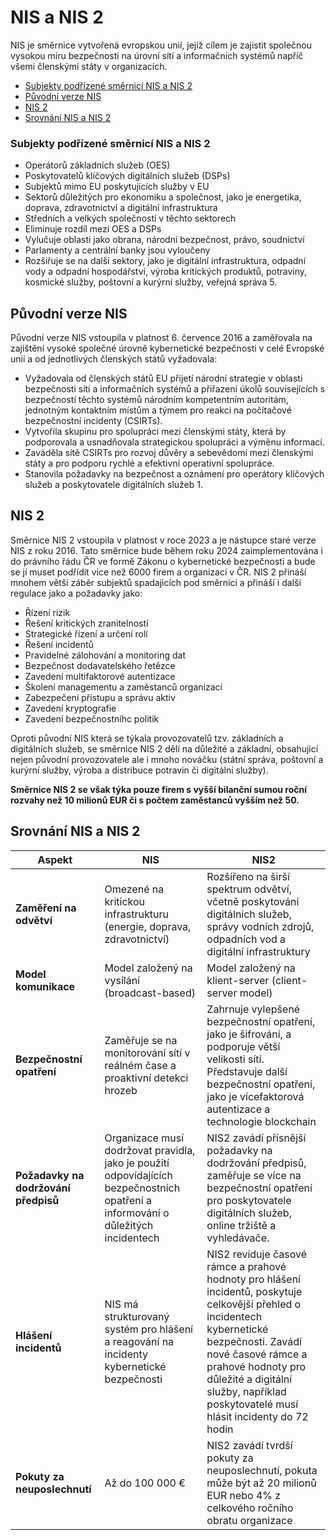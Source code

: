# NIS a NIS 2
NIS je směrnice vytvořená evropskou unií, jejíž cílem je zajistit
společnou vysokou míru bezpečnosti na úrovní sítí a informačních systémů
napříč všemi členskými státy v organizacích. 
- [Subjekty podřízené směrnicí NIS a NIS 2](#subjekty-podrizene-smernici-nis-a-nis-2)
- [Původní verze NIS](#puvodni-verze-nis)
- [NIS 2](#nis-2)
- [Srovnání NIS a NIS 2](#srovnani-nis-a-nis-2)

### Subjekty podřízené směrnicí NIS a NIS 2
- Operátorů základních služeb (OES)
- Poskytovatelů klíčových digitálních služeb (DSPs)
- Subjektů mimo EU poskytujících služby v EU
- Sektorů důležitých pro ekonomiku a společnost, jako je energetika, doprava, zdravotnictví a digitální infrastruktura
- Středních a velkých společností v těchto sektorech
- Eliminuje rozdíl mezi OES a DSPs
- Vylučuje oblasti jako obrana, národní bezpečnost, právo, soudnictví
- Parlamenty a centrální banky jsou vyloučeny
- Rozšiřuje se na další sektory, jako je digitální infrastruktura, odpadní vody a odpadní hospodářství, výroba kritických produktů, potraviny, kosmické služby, poštovní a kurýrní služby, veřejná správa 5.

## Původní verze NIS
Původní verze NIS vstoupila v platnost 6. července 2016 a zaměřovala na zajištění vysoké společné úrovně kybernetické bezpečnosti v celé Evropské unii 
a od jednotlivých členských států vyžadovala:
- Vyžadovala od členských států EU přijetí národní strategie v oblasti bezpečnosti sítí a informačních systémů a přiřazení úkolů souvisejících s bezpečností těchto systémů národním kompetentním autoritám, jednotným kontaktním místům a týmem pro reakci na počítačové bezpečnostní incidenty (CSIRTs).
- Vytvořila skupinu pro spolupráci mezi členskými státy, která by podporovala a usnadňovala strategickou spolupráci a výměnu informací.
- Zaváděla sítě CSIRTs pro rozvoj důvěry a sebevědomí mezi členskými státy a pro podporu rychlé a efektivní operativní spolupráce.
- Stanovila požadavky na bezpečnost a oznámení pro operátory klíčových služeb a poskytovatele digitálních služeb 1.

## NIS 2
Směrnice NIS 2 vstoupila v platnost v roce 2023 a je nástupce staré verze NIS z roku 2016. Tato směrnice bude během roku 2024 zaimplementována i do právního řádu ČR ve formě
Zákonu o kybernetické bezpečnosti a bude se jí muset podřídit více než 6000 firem a organizací v ČR.
NIS 2 přináší mnohem větší záběr subjektů spadajicích pod směrnici a přináší i další regulace jako a požadavky jako:
- Řízení rizik
- Řešení kritických zranitelností
- Strategické řízení a určení rolí
- Řešení incidentů
- Pravidelné zálohování a monitoring dat
- Bezpečnost dodavatelského řetězce
- Zavedení multifaktorové autentizace
- Školení managementu a zaměstanců organizací
- Zabezpečení přístupu a správu aktiv
- Zavedení kryptografie
- Zavedení bezpečnostníhc politik

Oproti původní NIS která se týkala provozovatelů tzv. základních a digitálních služeb, se směrnice NIS 2 dělí na důležité a základní, obsahujicí nejen původní provozovatele ale i mnoho nováčku (státní správa, poštovní a kurýrní služby, výroba a distribuce potravin či digitální služby). 

**Směrnice NIS 2 se však týka pouze firem s vyšší bilanční sumou roční rozvahy než 10 milionů EUR či s počtem zaměstanců vyšším než 50.**

## Srovnání NIS a NIS 2
| Aspekt | NIS | NIS2 |
|--------|-----|------|
| **Zaměření na odvětví** | Omezené na kritickou infrastrukturu (energie, doprava, zdravotnictví) | Rozšířeno na širší spektrum odvětví, včetně poskytování digitálních služeb, správy vodních zdrojů, odpadních vod a digitální infrastruktury |
| **Model komunikace** | Model založený na vysílání (broadcast-based) | Model založený na klient-server (client-server model) |
| **Bezpečnostní opatření** | Zaměřuje se na monitorování sítí v reálném čase a proaktivní detekci hrozeb | Zahrnuje vylepšené bezpečnostní opatření, jako je šifrování, a podporuje větší velikosti sítí. Představuje další bezpečnostní opatření, jako je vícefaktorová autentizace a technologie blockchain |
| **Požadavky na dodržování předpisů** | Organizace musí dodržovat pravidla, jako je použití odpovídajících bezpečnostních opatření a informování o důležitých incidentech | NIS2 zavádí přísnější požadavky na dodržování předpisů, zaměřuje se více na bezpečnostní opatření pro poskytovatele digitálních služeb, online tržiště a vyhledávače. |
| **Hlášení incidentů** | NIS má strukturovaný systém pro hlášení a reagování na incidenty kybernetické bezpečnosti | NIS2 reviduje časové rámce a prahové hodnoty pro hlášení incidentů, poskytuje celkovější přehled o incidentech kybernetické bezpečnosti. Zavádí nové časové rámce a prahové hodnoty pro důležité a digitální služby, například poskytovatelé musí hlásit incidenty do 72 hodin |
| **Pokuty za neuposlechnutí** | Až do 100 000 €  | NIS2 zavádí tvrdší pokuty za neuposlechnutí, pokuta může být až 20 milionů EUR nebo 4% z celkového ročního obratu organizace |
